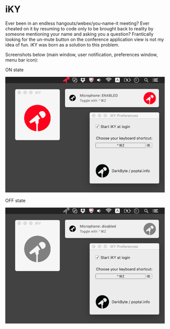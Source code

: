 # iKY
Ever been in an endless hangouts/webex/you-name-it meeting? Ever cheated on it by resuming to code only to be brought back to reality by someone mentioning your name and asking you a question? Frantically looking for the un-mute button on the conference application view is not my idea of fun. iKY was born as a solution to this problem.


Screenshots below (main window, user notification, preferences window, menu bar icon):

ON state

![iKY screenshot 1](iKY_on.png?raw=true "iKY screenshot 1")

OFF state

![iKY screenshot 2](iKY_off.png?raw=true "iKY screenshot 2")
